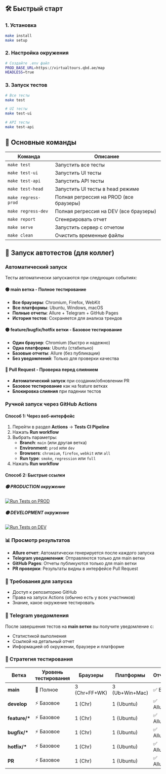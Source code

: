 ## 🛠️ Быстрый старт

### 1. Установка
```bash
make install
make setup
```

### 2. Настройка окружения
```bash
# Создайте .env файл
PROD_BASE_URL=https://virtualtours.qbd.ae/map
HEADLESS=true
```

### 3. Запуск тестов
```bash
# Все тесты
make test

# UI тесты
make test-ui

# API тесты
make test-api
```

## 🔧 Основные команды

| Команда | Описание |
|---------|----------|
| `make test` | Запустить все тесты |
| `make test-ui` | Запустить UI тесты |
| `make test-api` | Запустить API тесты |
| `make test-head` | Запустить UI тесты в head режиме |
| `make regress-prod` | Полная регрессия на PROD (все браузеры) |
| `make regress-dev` | Полная регрессия на DEV (все браузеры) |
| `make report` | Сгенерировать отчет |
| `make serve` | Запустить сервер с отчетом |
| `make clean` | Очистить временные файлы |

## 🚀 Запуск автотестов (для коллег)

### Автоматический запуск
Тесты автоматически запускаются при следующих событиях:

#### 🟢 **main ветка** - Полное тестирование
- **Все браузеры**: Chromium, Firefox, WebKit
- **Все платформы**: Ubuntu, Windows, macOS
- **Полные отчеты**: Allure + Telegram + GitHub Pages
- **История тестов**: Сохраняется для анализа трендов

#### 🟡 **feature/bugfix/hotfix ветки** - Базовое тестирование
- **Один браузер**: Chromium (быстро и надежно)
- **Одна платформа**: Ubuntu (стабильно)
- **Базовые отчеты**: Allure (без публикации)
- **Без уведомлений**: Только для проверки качества

#### 🔵 **Pull Request** - Проверка перед слиянием
- **Автоматический запуск** при создании/обновлении PR
- **Базовое тестирование** как на feature ветках
- **Блокировка слияния** при падении тестов

### Ручной запуск через GitHub Actions

#### Способ 1: Через веб-интерфейс
1. Перейти в раздел **Actions** → **Tests CI Pipeline**
2. Нажать **Run workflow**
3. Выбрать параметры:
   - **Branch**: `main` (или другая ветка)
   - **Environment**: `prod` или `dev`
   - **Browsers**: `chromium`, `firefox`, `webkit` или `all`
   - **Run type**: `smoke`, `regression` или `full`
4. Нажать **Run workflow**

#### Способ 2: Быстрые ссылки

##### 🟢 PRODUCTION окружение
[![Run Tests on PROD](https://img.shields.io/badge/Run_Tests_on_PROD-00ff00?style=for-the-badge&logo=github)](https://github.com/username/repo/actions/workflows/cicd.yml?query=event%3Aworkflow_dispatch)

##### 🟡 DEVELOPMENT окружение
[![Run Tests on DEV](https://img.shields.io/badge/Run_Tests_on_DEV-ffff00?style=for-the-badge&logo=github)](https://github.com/username/repo/actions/workflows/cicd.yml?query=event%3Aworkflow_dispatch)

### 📊 Просмотр результатов
- **Allure отчет**: Автоматически генерируется после каждого запуска
- **Telegram уведомления**: Отправляются только для main ветки
- **GitHub Pages**: Отчеты публикуются только для main ветки
- **PR проверки**: Результаты видны в интерфейсе Pull Request

### 🔧 Требования для запуска
- Доступ к репозиторию GitHub
- Права на запуск Actions (обычно есть у всех участников)
- Знание, какое окружение тестировать

### 📱 Telegram уведомления
После завершения тестов на **main ветке** вы получите уведомление с:
- Статистикой выполнения
- Ссылкой на детальный отчет
- Информацией об окружении, браузере и платформе

### 🎯 Стратегия тестирования

| Ветка | Уровень тестирования | Браузеры | Платформы | Отчеты | Уведомления |
|-------|---------------------|----------|-----------|---------|-------------|
| **main** | 🚀 Полное | 3 (Chr+FF+WK) | 3 (Ub+Win+Mac) | ✅ Все | ✅ Telegram |
| **develop** | ⚡ Базовое | 1 (Chr) | 1 (Ubuntu) | ✅ Allure | ❌ Нет |
| **feature/\*** | ⚡ Базовое | 1 (Chr) | 1 (Ubuntu) | ✅ Allure | ❌ Нет |
| **bugfix/\*** | ⚡ Базовое | 1 (Chr) | 1 (Ubuntu) | ✅ Allure | ❌ Нет |
| **hotfix/\*** | ⚡ Базовое | 1 (Chr) | 1 (Ubuntu) | ✅ Allure | ❌ Нет |
| **PR** | ⚡ Базовое | 1 (Chr) | 1 (Ubuntu) | ✅ Allure | ❌ Нет |



